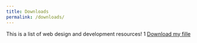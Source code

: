 ```yaml
---
title: Downloads
permalink: /downloads/
---
```


This is a list of web design and development resources!
1 <a href="https://drive.google.com/open?id=0B2Q0YbU-f1VmZzNtSGs1ZVBxbjA">Download my fille</a>